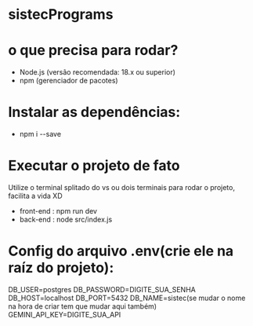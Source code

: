 # sistecPrograms
# o que precisa para rodar?
- Node.js (versão recomendada: 18.x ou superior)<br>
- npm (gerenciador de pacotes)<br>
# Instalar as dependências:
- npm i --save
# Executar o projeto de fato
Utilize o terminal splitado do vs ou dois terminais para rodar o projeto, facilita a vida XD
- front-end : npm run dev
- back-end : node src/index.js
# Config do arquivo .env(crie ele na raíz do projeto):
DB_USER=postgres
DB_PASSWORD=DIGITE_SUA_SENHA
DB_HOST=localhost
DB_PORT=5432
DB_NAME=sistec(se mudar o nome na hora de criar tem que mudar aqui também)
GEMINI_API_KEY=DIGITE_SUA_API
